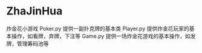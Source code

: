 # ZhaJinHua
炸金花小游戏
Poker.py 提供一副扑克牌的基本类
Player.py 提供炸金花玩家的基本操作，如看牌，弃牌，下注等
Game.py 提供一场炸金花游戏的基本操作，如发牌，管理筹码池等
